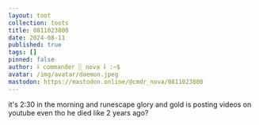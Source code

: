 ```yaml
---
layout: toot
collection: toots
title: 0811023800
date: 2024-08-11
published: true
tags: []
pinned: false
author: ⸸ commander ░ nova ⸸ :~$
avatar: /img/avatar/daemon.jpeg
mastodon: https://mastodon.online/@cmdr_nova/0811023800
---
```


it's 2:30 in the morning and runescape glory and gold is posting videos on youtube even tho he died like 2 years ago?
